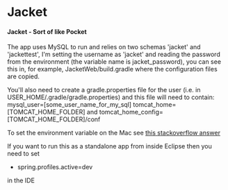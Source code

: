 # Jacket
#### Jacket - Sort of like Pocket

The app uses MySQL to run and relies on two schemas 'jacket' and 'jackettest', I'm setting the username as 'jacket' and reading the password from the environment (the variable name is jacket_password), you can see this in, for example, JacketWeb/build.gradle where the configuration files are copied.

You'll also need to create a gradle.properties file for the user (i.e. in USER_HOME/.gradle/gradle.properties) and this file will need to contain:
    mysql_user=[some_user_name_for_my_sql]
    tomcat_home=[TOMCAT_HOME_FOLDER] and
    tomcat_home_config=[TOMCAT_HOME_FOLDER]/conf

To set the environment variable on the Mac see [this stackoverflow answer](http://stackoverflow.com/questions/25385934/setting-environment-variables-via-launchd-conf-no-longer-works-in-os-x-yosemite)

If you want to run this as a standalone app from inside Eclipse then you need to set

* spring.profiles.active=dev

in the IDE


